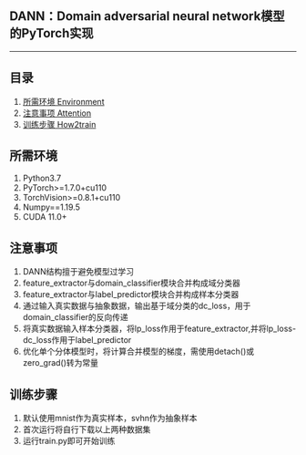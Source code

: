 ﻿## DANN：Domain adversarial neural network模型的PyTorch实现
---

## 目录
1. [所需环境 Environment](#所需环境) 
2. [注意事项 Attention](#注意事项) 
3. [训练步骤 How2train](#训练步骤) 

## 所需环境
1. Python3.7
2. PyTorch>=1.7.0+cu110	
3. TorchVision>=0.8.1+cu110
4. Numpy==1.19.5	
5. CUDA 11.0+

## 注意事项
1. DANN结构擅于避免模型过学习 
2. feature_extractor与domain_classifier模块合并构成域分类器
3. feature_extractor与label_predictor模块合并构成样本分类器
4. 通过输入真实数据与抽象数据，输出基于域分类的dc_loss，用于domain_classifier的反向传递
5. 将真实数据输入样本分类器，将lp_loss作用于feature_extractor,并将lp_loss-dc_loss作用于label_predictor
6.	优化单个分体模型时，将计算合并模型的梯度，需使用detach()或zero_grad()转为常量

## 训练步骤
1. 默认使用mnist作为真实样本，svhn作为抽象样本
2. 首次运行将自行下载以上两种数据集
3. 运行train.py即可开始训练
